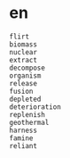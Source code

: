 # en

    flirt
    biomass
    nuclear
    extract
    decompose
    organism
    release
    fusion
    depleted
    deterioration
    replenish
    geothermal
    harness
    famine
    reliant

